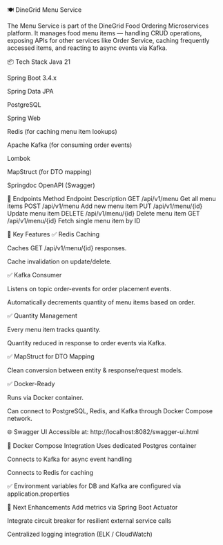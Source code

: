 🍽️ DineGrid Menu Service

The Menu Service is part of the DineGrid Food Ordering Microservices platform. It manages food menu items — handling CRUD operations, exposing APIs for other services like Order Service, caching frequently accessed items, and reacting to async events via Kafka.

📦 Tech Stack
Java 21

Spring Boot 3.4.x

Spring Data JPA

PostgreSQL

Spring Web

Redis (for caching menu item lookups)

Apache Kafka (for consuming order events)

Lombok

MapStruct (for DTO mapping)

Springdoc OpenAPI (Swagger)

🚀 Endpoints
Method	Endpoint	Description
GET	/api/v1/menu	Get all menu items
POST	/api/v1/menu	Add new menu item
PUT	/api/v1/menu/{id}	Update menu item
DELETE	/api/v1/menu/{id}	Delete menu item
GET	/api/v1/menu/{id}	Fetch single menu item by ID

📑 Key Features
✅ Redis Caching

Caches GET /api/v1/menu/{id} responses.

Cache invalidation on update/delete.

✅ Kafka Consumer

Listens on topic order-events for order placement events.

Automatically decrements quantity of menu items based on order.

✅ Quantity Management

Every menu item tracks quantity.

Quantity reduced in response to order events via Kafka.

✅ MapStruct for DTO Mapping

Clean conversion between entity & response/request models.

✅ Docker-Ready

Runs via Docker container.

Can connect to PostgreSQL, Redis, and Kafka through Docker Compose network.

🌐 Swagger UI
Accessible at: http://localhost:8082/swagger-ui.html

🐳 Docker Compose Integration
Uses dedicated Postgres container

Connects to Kafka for async event handling

Connects to Redis for caching

✅ Environment variables for DB and Kafka are configured via application.properties

📖 Next Enhancements
Add metrics via Spring Boot Actuator

Integrate circuit breaker for resilient external service calls

Centralized logging integration (ELK / CloudWatch)




